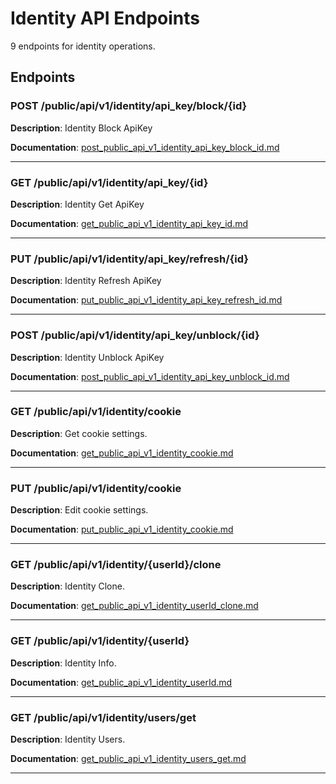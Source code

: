 # Identity API Endpoints

9 endpoints for identity operations.

## Endpoints

### POST /public/api/v1/identity/api_key/block/{id}

**Description**: Identity Block ApiKey

**Documentation**: [post_public_api_v1_identity_api_key_block_id.md](post_public_api_v1_identity_api_key_block_id.md)

---

### GET /public/api/v1/identity/api_key/{id}

**Description**: Identity Get ApiKey

**Documentation**: [get_public_api_v1_identity_api_key_id.md](get_public_api_v1_identity_api_key_id.md)

---

### PUT /public/api/v1/identity/api_key/refresh/{id}

**Description**: Identity Refresh ApiKey

**Documentation**: [put_public_api_v1_identity_api_key_refresh_id.md](put_public_api_v1_identity_api_key_refresh_id.md)

---

### POST /public/api/v1/identity/api_key/unblock/{id}

**Description**: Identity Unblock ApiKey

**Documentation**: [post_public_api_v1_identity_api_key_unblock_id.md](post_public_api_v1_identity_api_key_unblock_id.md)

---

### GET /public/api/v1/identity/cookie

**Description**: Get cookie settings.

**Documentation**: [get_public_api_v1_identity_cookie.md](get_public_api_v1_identity_cookie.md)

---

### PUT /public/api/v1/identity/cookie

**Description**: Edit cookie settings.

**Documentation**: [put_public_api_v1_identity_cookie.md](put_public_api_v1_identity_cookie.md)

---

### GET /public/api/v1/identity/{userId}/clone

**Description**: Identity Clone.

**Documentation**: [get_public_api_v1_identity_userId_clone.md](get_public_api_v1_identity_userId_clone.md)

---

### GET /public/api/v1/identity/{userId}

**Description**: Identity Info.

**Documentation**: [get_public_api_v1_identity_userId.md](get_public_api_v1_identity_userId.md)

---

### GET /public/api/v1/identity/users/get

**Description**: Identity Users.

**Documentation**: [get_public_api_v1_identity_users_get.md](get_public_api_v1_identity_users_get.md)

---

